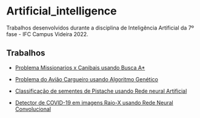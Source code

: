 # Artificial_intelligence

Trabalhos desenvolvidos durante a disciplina de Inteligência Artificial da 7º fase - IFC Campus Videira 2022.

## Trabalhos
 - <a href="https://github.com/RafaelBortolozo/Artificial_intelligence/tree/main/Missionaries_x_cannibals_SeachAStar">Problema Missionarios x Canibais usando Busca A*</a>

 - <a href="https://github.com/RafaelBortolozo/Artificial_intelligence/tree/main/Cargo_plane_AG">Problema do Avião Cargueiro usando Algoritmo Genético</a>

 - <a href="#">Classificação de sementes de Pistache usando Rede neural Artificial</a>

 - <a href="#">Detector de COVID-19 em imagens Raio-X usando Rede Neural Convolucional</a>

